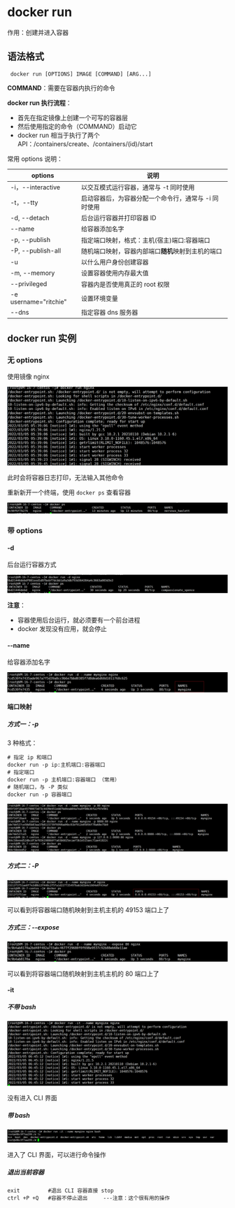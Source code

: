 # docker run

作用：创建并进入容器

## 语法格式

```
 docker run [OPTIONS] IMAGE [COMMAND] [ARG...]
```

**COMMAND**：需要在容器内执行的命令

**docker run 执行流程**：

- 首先在指定镜像上创建一个可写的容器层
- 然后使用指定的命令（COMMAND）启动它
- docker run 相当于执行了两个 API：/containers/create、/containers/(id)/start

常用 options 说明：

| options               | 说明                                                 |
| --------------------- | ---------------------------------------------------- |
| -i，--interactive     | 以交互模式运行容器，通常与 -t 同时使用               |
| -t，--tty             | 启动容器后，为容器分配一个命令行，通常与 -i 同时使用 |
| -d, --detach          | 后台运行容器并打印容器 ID                            |
| --name                | 给容器添加名字                                       |
| -p, --publish         | 指定端口映射，格式：主机(宿主)端口:容器端口          |
| -P, --publish-all     | 随机端口映射，容器内部端口**随机**映射到主机的端口   |
| -u                    | 以什么用户身份创建容器                               |
| -m, --memory          | 设置容器使用内存最大值                               |
| --privileged          | 容器内是否使用真正的 root 权限                       |
| -e username="ritchie" | 设置环境变量                                         |
| --dns                 | 指定容器 dns 服务器                                  |

## docker run 实例

### 无 options

使用镜像 nginx

![run1](./images/run1.png)

此时会将容器日志打印，无法输入其他命令

重新新开一个终端，使用 `docker ps` 查看容器

![run](./images/run2.png)

### 带 options

#### -d 

后台运行容器方式

![run](./images/run3.png)

**注意**：

+ 容器使用后台运行，就必须要有一个前台进程
+ docker 发现没有应用，就会停止

#### --name

给容器添加名字

![run](./images/run4.png)

#### 端口映射

##### 方式一：-p

3 种格式：

```
# 指定 ip 和端口
docker run -p ip:主机端口:容器端口
# 指定端口
docker run -p 主机端口:容器端口 （常用）
# 随机端口，与 -P 类似
docker run -p 容器端口
```

![run](./images/run5.png)

##### 方式二：-P

![run](./images/run6.png)

可以看到将容器端口随机映射到主机主机的 49153 端口上了

##### 方式三：--expose

![run](./images/run7.png)

可以看到将容器端口随机映射到主机主机的 80 端口上了

#### -it

##### 不带 bash

![run](./images/run8.png)

没有进入 CLI 界面

##### 带 bash

![run](./images/run9.png)

进入了 CLI 界面，可以进行命令操作

##### 退出当前容器

```
exit         #退出 CLI 容器直接 stop
ctrl +P +Q   #容器不停止退出     ---注意：这个很有用的操作
```

